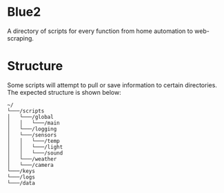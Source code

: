 # Blue2
A directory of scripts for every function from home automation to web-scraping. 

# Structure
Some scripts will attempt to pull or save information to certain directories. The expected structure is shown below:
```
~/
└───/scripts
│   └───/global
│   │   └───/main
│   └───/logging
│   └───/sensors
│   │   └───/temp
│   │   └───/light
│   │   └───/sound
│   └───/weather
│   └───/camera
└───/keys
└───/logs
└───/data
```
  
